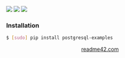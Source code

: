 <!--
https://readme42.com
-->


[![](https://img.shields.io/pypi/v/postgresql-examples.svg?maxAge=3600)](https://pypi.org/project/postgresql-examples/)
[![](https://img.shields.io/badge/License-Unlicense-blue.svg?longCache=True)](https://unlicense.org/)
[![](https://github.com/andrewp-as-is/postgresql-examples/workflows/tests42/badge.svg)](https://github.com/andrewp-as-is/postgresql-examples/actions)

### Installation
```bash
$ [sudo] pip install postgresql-examples
```

<p align="center">
    <a href="https://readme42.com/">readme42.com</a>
</p>